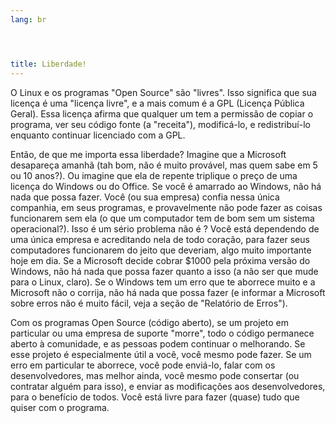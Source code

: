 ```yaml
---
lang: br




title: Liberdade!
---
```


O Linux e os programas "Open Source" são "livres". Isso significa que 
sua licença é uma "licença livre", e a mais comum é a GPL (Licença 
Pública Geral). Essa licença afirma que qualquer um tem a permissão de 
copiar o programa, ver seu código fonte (a "receita"), modificá-lo, e 
redistribuí-lo enquanto continuar licenciado com a GPL.

Então, de que me importa essa liberdade? Imagine que a Microsoft 
desapareça amanhã (tah bom, não é muito provável, mas quem sabe em 5 ou 
10 anos?). Ou imagine que ela de repente triplique o preço de uma 
licença do Windows ou do Office. Se você é amarrado ao Windows, não há 
nada que possa fazer. Você (ou sua empresa) confia nessa única 
companhia, em seus programas, e provavelmente não pode fazer as coisas 
funcionarem sem ela (o que um computador tem de bom sem um sistema 
operacional?). Isso é um sério problema não é ? Você está dependendo de 
uma única empresa e acreditando nela de todo coração, para fazer seus 
computadores funcionarem do jeito que deveriam, algo muito importante 
hoje em dia. Se a Microsoft decide cobrar $1000 pela próxima versão do 
Windows, não há nada que possa fazer quanto a isso (a não ser que mude 
para o Linux, claro). Se o Windows tem um erro que te aborrece muito e a 
Microsoft não o corrija, não há nada que possa fazer (e informar a 
Microsoft sobre erros não é muito fácil, veja a seção de "Relatório de 
Erros").

Com os programas Open Source (código aberto), se um projeto em 
particular ou uma empresa de suporte "morre", todo o código permanece 
aberto à comunidade, e as pessoas podem continuar o melhorando. Se esse 
projeto é especialmente útil a você, você mesmo pode fazer. Se um erro 
em particular te aborrece, você pode enviá-lo, falar com os 
desenvolvedores, mas melhor ainda, você mesmo pode consertar (ou 
contratar alguém para isso), e enviar as modificações aos 
desenvolvedores, para o benefício de todos. Você está livre para fazer 
(quase) tudo que quiser com o programa.




